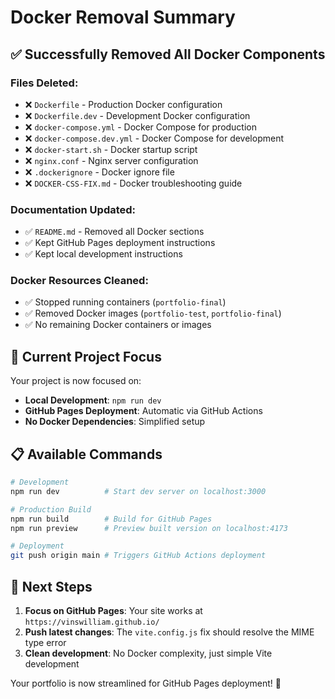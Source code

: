 # Docker Removal Summary

## ✅ Successfully Removed All Docker Components

### Files Deleted:
- ❌ `Dockerfile` - Production Docker configuration
- ❌ `Dockerfile.dev` - Development Docker configuration  
- ❌ `docker-compose.yml` - Docker Compose for production
- ❌ `docker-compose.dev.yml` - Docker Compose for development
- ❌ `docker-start.sh` - Docker startup script
- ❌ `nginx.conf` - Nginx server configuration
- ❌ `.dockerignore` - Docker ignore file
- ❌ `DOCKER-CSS-FIX.md` - Docker troubleshooting guide

### Documentation Updated:
- ✅ `README.md` - Removed all Docker sections
- ✅ Kept GitHub Pages deployment instructions
- ✅ Kept local development instructions

### Docker Resources Cleaned:
- ✅ Stopped running containers (`portfolio-final`)
- ✅ Removed Docker images (`portfolio-test`, `portfolio-final`)
- ✅ No remaining Docker containers or images

## 🎯 Current Project Focus

Your project is now focused on:
- **Local Development**: `npm run dev`
- **GitHub Pages Deployment**: Automatic via GitHub Actions
- **No Docker Dependencies**: Simplified setup

## 📋 Available Commands

```bash
# Development
npm run dev          # Start dev server on localhost:3000

# Production Build
npm run build        # Build for GitHub Pages
npm run preview      # Preview built version on localhost:4173

# Deployment
git push origin main # Triggers GitHub Actions deployment
```

## 🚀 Next Steps

1. **Focus on GitHub Pages**: Your site works at `https://vinswilliam.github.io/`
2. **Push latest changes**: The `vite.config.js` fix should resolve the MIME type error
3. **Clean development**: No Docker complexity, just simple Vite development

Your portfolio is now streamlined for GitHub Pages deployment! 🎉
